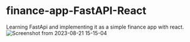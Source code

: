 # finance-app-FastAPI-React
Learning FastApi and implementing it as a simple finance app with react. 
![Screenshot from 2023-08-21 15-15-04](https://github.com/birajkarki/finance-app-FastAPI-React/assets/65703910/0be91001-3fed-4a8b-8f9c-a795b75cf8d2)
